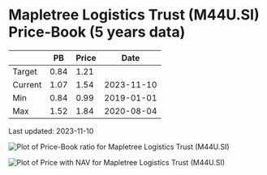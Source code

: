 # Mapletree Logistics Trust (M44U.SI) Price-Book (5 years data)

|     | PB   | Price | Date       |
|-----|------|-------|------------|
| Target | 0.84 | 1.21  |  |
| Current | 1.07 | 1.54  | 2023-11-10 |
| Min | 0.84 | 0.99  | 2019-01-01 |
| Max | 1.52 | 1.84  | 2020-08-04 |

Last updated: 2023-11-10

![Plot of Price-Book ratio for Mapletree Logistics Trust (M44U.SI)](M44U_pb_5.png)

![Plot of Price with NAV for Mapletree Logistics Trust (M44U.SI)](M44U_price_nav_5.png)
